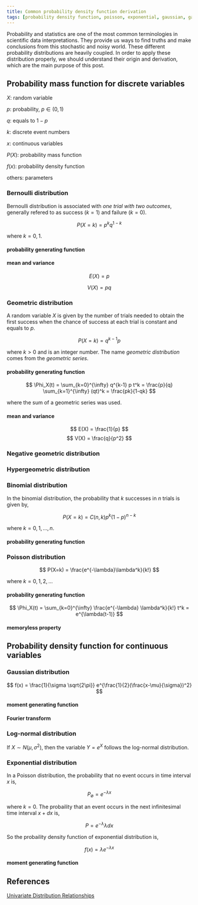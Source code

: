 ```yaml
---
title: Common probability density function derivation
tags: [probability density function, poisson, exponential, gaussian, gamma, binomial, geometric]
---
```


Probability and statistics are one of the most common terminologies in scientific data interpretations. They provide us ways to find truths and make conclusions from this stochastic and noisy world. These different probability distributions are heavily coupled. In order to apply these distribution properly, we should understand their origin and derivation, which are the main purpose of this post.

## Probability mass function for discrete variables

$X$: random variable

$p$: probability, $p\in(0,1)$

$q$: equals to $1-p$

$k$: discrete event numbers

$x$: continuous variables

$P(X)$: probability mass function

$f(x)$: probability density function

others: parameters

### Bernoulli distribution

Bernoulli distribution is associated with *one trial with two outcomes*, generally refered to as success ($k=1$) and failure ($k=0$).

$$ P(X=k) = p^k q^{1-k} $$

where $k=0, 1$.

#### probability generating function

#### mean and variance

$$ E(X) = p $$

$$ V(X) = pq $$ 

### Geometric distribution

A random variable $X$ is given by the number of trials needed to obtain the first success when the chance of success at each trial is constant and equals to $p$.

$$ P(X=k) = q^{k-1}p $$

where $k>0$ and is an integer number. The name *geometric distribution* comes from the *geometric series*.

#### probability generating function

$$ \Phi_X(t) = \sum_{k=0}^{\infty} q^{k-1} p t^k = \frac{p}{q} \sum_{k=1}^{\infty} (qt)^k = \frac{pk}{1-qk} $$

where the sum of a geometric series was used.

#### mean and variance

$$ E(X) = \frac{1}{p} $$
$$ V(X) = \frac{q}{p^2} $$

### Negative geometric distribution

### Hypergeometric distribution

### Binomial distribution

In the binomial distribution, the probability that $k$ successes in $n$ trials is given by,

$$ P(X=k) = C(n, k)p^k(1-p)^{n-k} $$

where $k=0,1,\dots,n$.

#### probability generating function

### Poisson distribution

$$ P(X=k) = \frac{e^{-\lambda}\lambda^k}{k!} $$

where $k = 0, 1, 2,\dots$

#### probability generating function

$$ \Phi_X(t) = \sum_{k=0}^{\infty} \frac{e^{-\lambda} \lambda^k}{k!} t^k = e^{\lambda(t-1)} $$

#### memoryless property

## Probability density function for continuous variables

### Gaussian distribution

$$ f(x) = \frac{1}{\sigma \sqrt{2\pi}} e^{\frac{1}{2}(\frac{x-\mu}{\sigma})^2} $$

#### moment generating function

#### Fourier transform

### Log-normal distribution

If $X \sim N(\mu, \sigma^2)$, then the variable $Y = e^X$ follows the log-normal distribution.

### Exponential distribution

In a Poisson distribution, the probability that no event occurs in time interval $x$ is,

$$ P_{\emptyset} = e^{-\lambda x} $$

where $k=0$. The probaility that an event occurs in the next infinitesimal time interval $x+dx$ is,

$$ P = e^{-\lambda} \lambda dx $$

So the probaility density function of exponential distribution is,

$$ f(x) = \lambda e^{-\lambda x} $$

#### moment generating function

## References
[Univariate Distribution Relationships](http://www.math.wm.edu/~leemis/chart/UDR/UDR.html)
